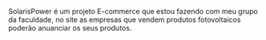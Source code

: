 SolarisPower é um projeto E-commerce que estou fazendo com meu grupo da faculdade, no site as empresas que vendem produtos fotovoltaicos poderão anuanciar os seus produtos.
